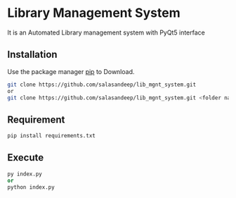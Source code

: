 # Library Management System

It is an Automated Library management system with PyQt5 interface

## Installation

Use the package manager [pip](https://pip.pypa.io/en/stable/) to Download.

```bash
git clone https://github.com/salasandeep/lib_mgnt_system.git
or
git clone https://github.com/salasandeep/lib_mgnt_system.git <folder name>
```

## Requirement

```python
pip install requirements.txt
```
## Execute

```python
py index.py
or
python index.py
```
